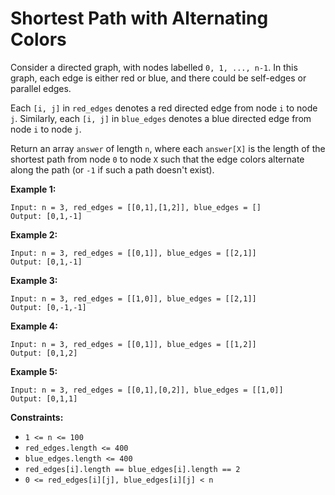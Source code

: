 # Shortest Path with Alternating Colors

Consider a directed graph, with nodes labelled `0, 1, ..., n-1`.  In this graph, each edge is either red or blue, and there could be self-edges or parallel edges.

Each `[i, j]` in `red_edges` denotes a red directed edge from node `i` to node `j`.  Similarly, each `[i, j]` in `blue_edges` denotes a blue directed edge from node `i` to node `j`.

Return an array `answer` of length `n`, where each `answer[X]` is the length of the shortest path from node `0` to node `X` such that the edge colors alternate along the path \(or `-1` if such a path doesn't exist\).

**Example 1:**

```text
Input: n = 3, red_edges = [[0,1],[1,2]], blue_edges = []
Output: [0,1,-1]
```

**Example 2:**

```text
Input: n = 3, red_edges = [[0,1]], blue_edges = [[2,1]]
Output: [0,1,-1]
```

**Example 3:**

```text
Input: n = 3, red_edges = [[1,0]], blue_edges = [[2,1]]
Output: [0,-1,-1]
```

**Example 4:**

```text
Input: n = 3, red_edges = [[0,1]], blue_edges = [[1,2]]
Output: [0,1,2]
```

**Example 5:**

```text
Input: n = 3, red_edges = [[0,1],[0,2]], blue_edges = [[1,0]]
Output: [0,1,1]
```

**Constraints:**

* `1 <= n <= 100`
* `red_edges.length <= 400`
* `blue_edges.length <= 400`
* `red_edges[i].length == blue_edges[i].length == 2`
* `0 <= red_edges[i][j], blue_edges[i][j] < n`

